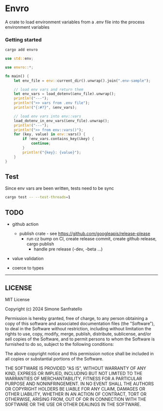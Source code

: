 # Envro

A crate to load environment variables from a .env file into the process environment variables

### Getting started

```bash
cargo add envro
```

```rust
use std::env;

use envro::*;

fn main() {
    let env_file = env::current_dir().unwrap().join(".env-sample");

    // load env vars and return them
    let env_vars = load_dotenv(&env_file).unwrap();
    println!("---");
    println!(">> vars from .env file");
    println!("{:#?}", &env_vars);

    // load env vars into env::vars
    load_dotenv_in_env_vars(&env_file).unwrap();
    println!("---");
    println!(">> from env::vars()");
    for (key, value) in env::vars() {
        if !env_vars.contains_key(&key) {
            continue;
        }
        println!("{key}: {value}");
    }
}
```

## Test

Since env vars are been written, tests need to be sync

```bash
cargo test -- --test-threads=1
```

## TODO

- github action
  - publish crate - see https://github.com/googleapis/release-please
    - run cz bump on CI, create release commit, create github release, cargo publish
      - handle pre release (-dev, -beta ...)

- value validation

- coerce to types

---

## LICENSE

MIT License

Copyright (c) 2024 Simone Sanfratello

Permission is hereby granted, free of charge, to any person obtaining a copy
of this software and associated documentation files (the "Software"), to deal
in the Software without restriction, including without limitation the rights
to use, copy, modify, merge, publish, distribute, sublicense, and/or sell
copies of the Software, and to permit persons to whom the Software is
furnished to do so, subject to the following conditions:

The above copyright notice and this permission notice shall be included in all
copies or substantial portions of the Software.

THE SOFTWARE IS PROVIDED "AS IS", WITHOUT WARRANTY OF ANY KIND, EXPRESS OR
IMPLIED, INCLUDING BUT NOT LIMITED TO THE WARRANTIES OF MERCHANTABILITY,
FITNESS FOR A PARTICULAR PURPOSE AND NONINFRINGEMENT. IN NO EVENT SHALL THE
AUTHORS OR COPYRIGHT HOLDERS BE LIABLE FOR ANY CLAIM, DAMAGES OR OTHER
LIABILITY, WHETHER IN AN ACTION OF CONTRACT, TORT OR OTHERWISE, ARISING FROM,
OUT OF OR IN CONNECTION WITH THE SOFTWARE OR THE USE OR OTHER DEALINGS IN THE
SOFTWARE.
